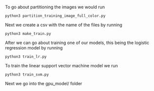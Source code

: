 To go about partitioning the images we would run
```
python3 partition_training_image_full_color.py
```
Next we create a csv with the name of the files by running
```
python3 make_train.py
```
After we can go about training one of our models, this being the logistic regression model by running

```
python3 train_lr.py
```

To train the linear support vector machine model we run

```
python3 train_svm.py
```

Next we go into the gpu_model/ folder
